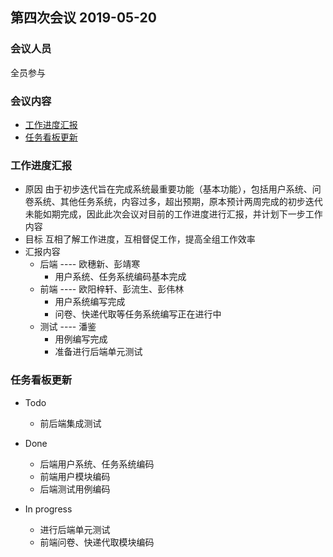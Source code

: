 ## 第四次会议 2019-05-20

### 会议人员

全员参与

### 会议内容

- [工作进度汇报](#工作进度汇报)
- [任务看板更新](#任务看板更新)

### 工作进度汇报
- 原因
  由于初步迭代旨在完成系统最重要功能（基本功能），包括用户系统、问卷系统、其他任务系统，内容过多，超出预期，原本预计两周完成的初步迭代未能如期完成，因此此次会议对目前的工作进度进行汇报，并计划下一步工作内容
- 目标
  互相了解工作进度，互相督促工作，提高全组工作效率
- 汇报内容
  - 后端 ---- 欧穗新、彭靖寒
    - 用户系统、任务系统编码基本完成
  - 前端 ---- 欧阳梓轩、彭流生、彭伟林
    - 用户系统编写完成
    - 问卷、快递代取等任务系统编写正在进行中
  - 测试 ---- 潘鉴
    - 用例编写完成
    - 准备进行后端单元测试

### 任务看板更新
- Todo
  - 前后端集成测试

- Done
  - 后端用户系统、任务系统编码
  - 前端用户模块编码
  - 后端测试用例编码
  
- In progress
  - 进行后端单元测试
  - 前端问卷、快递代取模块编码


